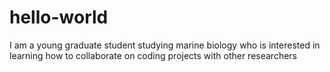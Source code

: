 # hello-world
I am a young graduate student studying marine biology who is interested in learning how to collaborate on coding projects with other researchers
